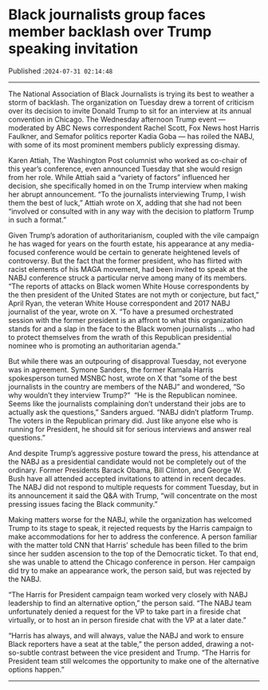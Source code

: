 # Black journalists group faces member backlash over Trump speaking invitation

Published :`2024-07-31 02:14:48`

---

The National Association of Black Journalists is trying its best to weather a storm of backlash. The organization on Tuesday drew a torrent of criticism over its decision to invite Donald Trump to sit for an interview at its annual convention in Chicago. The Wednesday afternoon Trump event — moderated by ABC News correspondent Rachel Scott, Fox News host Harris Faulkner, and Semafor politics reporter Kadia Goba — has roiled the NABJ, with some of its most prominent members publicly expressing dismay.

Karen Attiah, The Washington Post columnist who worked as co-chair of this year’s conference, even announced Tuesday that she would resign from her role. While Attiah said a “variety of factors” influenced her decision, she specifically homed in on the Trump interview when making her abrupt announcement.  “To the journalists interviewing Trump, I wish them the best of luck,” Attiah wrote on X, adding that she had not been “involved or consulted with in any way with the decision to platform Trump in such a format.”

Given Trump’s adoration of authoritarianism, coupled with the vile campaign he has waged for years on the fourth estate, his appearance at any media-focused conference would be certain to generate heightened levels of controversy. But the fact that the former president, who has flirted with racist elements of his MAGA movement, had been invited to speak at the NABJ conference struck a particular nerve among many of its members.  “The reports of attacks on Black women White House correspondents by the then president of the United States are not myth or conjecture, but fact,” April Ryan, the veteran White House correspondent and 2017 NABJ journalist of the year, wrote on X. “To have a presumed orchestrated session with the former president is an affront to what this organization stands for and a slap in the face to the Black women journalists … who had to protect themselves from the wrath of this Republican presidential nominee who is promoting an authoritarian agenda.”

But while there was an outpouring of disapproval Tuesday, not everyone was in agreement. Symone Sanders, the former Kamala Harris spokesperson turned MSNBC host, wrote on X that “some of the best journalists in the country are members of the NABJ” and wondered, “So why wouldn’t they interview Trump?”   “He is the Republican nominee. Seems like the journalists complaining don’t understand their jobs are to actually ask the questions,” Sanders argued. “NABJ didn’t platform Trump. The voters in the Republican primary did. Just like anyone else who is running for President, he should sit for serious interviews and answer real questions.”

And despite Trump’s aggressive posture toward the press, his attendance at the NABJ as a presidential candidate would not be completely out of the ordinary. Former Presidents Barack Obama, Bill Clinton, and George W. Bush have all attended accepted invitations to attend in recent decades. The NABJ did not respond to multiple requests for comment Tuesday, but in its announcement it said the Q&A with Trump, “will concentrate on the most pressing issues facing the Black community.”

Making matters worse for the NABJ, while the organization has welcomed Trump to its stage to speak, it rejected requests by the Harris campaign to make accommodations for her to address the conference. A person familiar with the matter told CNN that Harris’ schedule has been filled to the brim since her sudden ascension to the top of the Democratic ticket. To that end, she was unable to attend the Chicago conference in person. Her campaign did try to make an appearance work, the person said, but was rejected by the NABJ.

“The Harris for President campaign team worked very closely with NABJ leadership to find an alternative option,” the person said. “The NABJ team unfortunately denied a request for the VP to take part in a fireside chat virtually, or to host an in person fireside chat with the VP at a later date.”

“Harris has always, and will always, value the NABJ and work to ensure Black reporters have a seat at the table,” the person added, drawing a not-so-subtle contrast between the vice president and Trump. “The Harris for President team still welcomes the opportunity to make one of the alternative options happen.”

---

